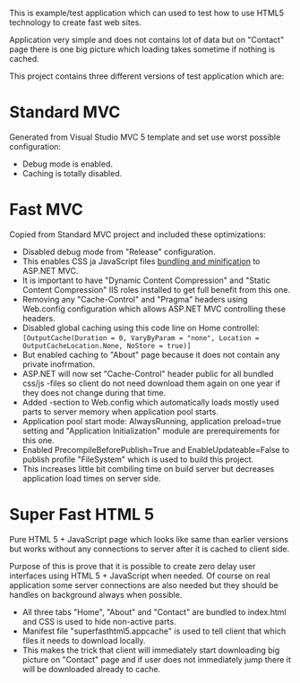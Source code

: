 This is example/test application which can used to test how to use HTML5 technology to create fast web sites.

Application very simple and does not contains lot of data but on "Contact" page there is one big picture which loading takes sometime if nothing is cached.


This project contains three different versions of test application which are:
# Standard MVC
Generated from Visual Studio MVC 5 template and set use worst possible configuration:
* Debug mode is enabled.
* Caching is totally disabled.


# Fast MVC
Copied from Standard MVC project and included these optimizations:
* Disabled debug mode from "Release" configuration.
 * This enables CSS ja JavaScript files [bundling and minification](https://www.asp.net/mvc/overview/performance/bundling-and-minification) to ASP.NET MVC.
 * It is important to have "Dynamic Content Compression" and "Static Content Compression" IIS roles installed to get full benefit from this one.
* Removing any "Cache-Control" and "Pragma" headers using Web.config configuration which allows ASP.NET MVC controlling these headers.
 * Disabled global caching using this code line on Home controllel: `[OutputCache(Duration = 0, VaryByParam = "none", Location = OutputCacheLocation.None, NoStore = true)]`
  * But enabled caching to "About" page because it does not contain any private inofrmation.
 * ASP.NET will now set "Cache-Control" header public for all bundled css/js -files so client do not need download them again on one year if they does not change during that time.
* Added <applicationInitialization> -section to Web.config which automatically loads mostly used parts to server memory when application pool starts.
 * Application pool start mode: AlwaysRunning, application preload=true setting and "Application Initialization" module are prerequirements for this one.
* Enabled PrecompileBeforePublish=True and EnableUpdateable=False to publish profile "FileSystem" which is used to build this project.
 * This increases little bit combiling time on build server but decreases application load times on server side.

 
# Super Fast HTML 5
Pure HTML 5 + JavaScript page which looks like same than earlier versions but works without any connections to server after it is cached to client side.

Purpose of this is prove that it is possible to create zero delay user interfaces using HTML 5 + JavaScript when needed.
Of course on real application some server connections are also needed but they should be handles on background always when possible.

* All three tabs "Home", "About" and "Contact" are bundled to index.html and CSS is used to hide non-active parts.
* Manifest file "superfasthtml5.appcache" is used to tell client that which files it needs to download locally.
 * This makes the trick that client will immediately start downloading big picture on "Contact" page and if user does not immediately jump there it will be downloaded already to cache.
